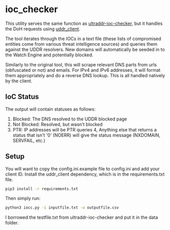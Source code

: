 ioc_checker
======================

This utility serves the same function as [ultraddr-ioc-checker](https://github.com/rybolov/UltraDDR-IOC-Checker/tree/master), but it handles the DoH requests using [uddr_client](https://github.com/sbarbett/uddr_client).

The tool iterates through the IOCs in a text file (these lists of compromised entities come from various threat intelligence sources) and queries them against the UDDR resolvers. New domains will automatically be seeded in to the Watch Engine and potentially blocked.

Similarly to the original tool, this will scrape relevant DNS parts from urls (obfuscated or not) and emails. For IPv4 and IPv6 addresses, it will format them appropriately and do a reverse DNS lookup. This is all handled natively by the client.

## IoC Status

The output will contain statuses as follows:

1. Blocked: The DNS resolved to the UDDR blocked page
2. Not Blocked: Resolved, but wasn't blocked
3. PTR: IP addresses will be PTR queries
4, Anything else that returns a status that isn't '0' (NOERR) will give the status message (NXDOMAIN, SERVFAIL, etc.)

## Setup

You will want to copy the config.ini.example file to config.ini and add your client ID. Install the uddr_client dependency, which is in the requirements.txt file.

```bash
pip3 install -r requirements.txt
```

Then simply run:

```bash
python3 iocc.py -i inputfile.txt -o outputfile.csv
```

I borrowed the testfile.txt from ultraddr-ioc-checker and put it in the data folder.

